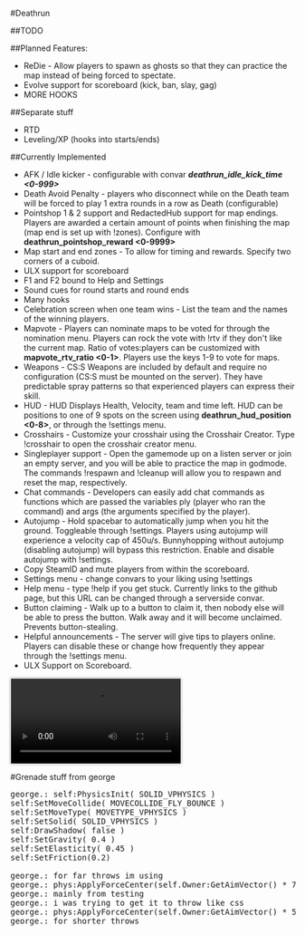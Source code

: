 #Deathrun

##TODO

##Planned Features:

* ReDie - Allow players to spawn as ghosts so that they can practice the map instead of being forced to spectate.
* Evolve support for scoreboard (kick, ban, slay, gag)
* MORE HOOKS

##Separate stuff
* RTD
* Leveling/XP (hooks into starts/ends)

##Currently Implemented
* AFK / Idle kicker - configurable with convar ***deathrun_idle_kick_time <0-999>***
* Death Avoid Penalty - players who disconnect while on the Death team will be forced to play 1 extra rounds in a row as Death (configurable)
* Pointshop 1 & 2 support and RedactedHub support for map endings. Players are awarded a certain amount of points when finishing the map (map end is set up with !zones). Configure with **deathrun_pointshop_reward <0-9999>**
* Map start and end zones - To allow for timing and rewards. Specify two corners of a cuboid.
* ULX support for scoreboard
* F1 and F2 bound to Help and Settings
* Sound cues for round starts and round ends
* Many hooks
* Celebration screen when one team wins - List the team and the names of the winning players.
* Mapvote - Players can nominate maps to be voted for through the nomination menu. Players can rock the vote with !rtv if they don't like the current map. Ratio of votes:players can be customized with **mapvote_rtv_ratio <0-1>**. Players use the keys 1-9 to vote for maps.
* Weapons - CS:S Weapons are included by default and require no configuration (CS:S must be mounted on the server). They have predictable spray patterns so that experienced players can express their skill. 
* HUD - HUD Displays Health, Velocity, team and time left. HUD can be positions to one of 9 spots on the screen using **deathrun_hud_position <0-8>**, or through the !settings menu.
* Crosshairs - Customize your crosshair using the Crosshair Creator. Type !crosshair to open the crosshair creator menu.
* Singleplayer support - Open the gamemode up on a listen server or join an empty server, and you will be able to practice the map in godmode. The commands !respawn and !cleanup will allow you to respawn and reset the map, respectively.
* Chat commands - Developers can easily add chat commands as functions which are passed the variables ply (player who ran the command) and args (the arguments specified by the player).
* Autojump - Hold spacebar to automatically jump when you hit the ground. Toggleable through !settings. Players using autojump will experience a velocity cap of 450u/s. Bunnyhopping without autojump (disabling autojump) will bypass this restriction. Enable and disable autojump with !settings.
* Copy SteamID and mute players from within the scoreboard.
* Settings menu - change convars to your liking using !settings
* Help menu - type !help if you get stuck. Currently links to the github page, but this URL can be changed through a serverside convar.
* Button claiming - Walk up to a button to claim it, then nobody else will be able to press the button. Walk away and it will become unclaimed. Prevents button-stealing.
* Helpful announcements - The server will give tips to players online. Players can disable these or change how frequently they appear through the !settings menu.
* ULX Support on Scoreboard.

<video style="min-width: 20px; min-height: 20px; border: 1px solid #fff; box-shadow: 0 0 4px rgba( 0, 0, 0, 0.4 );" src="https://d.maxfile.ro/ipmzgxrrom.webm" controls="controls">Your browser doesn't support HTML 5 videos!</video>

#Grenade stuff from george
<pre>
george.: self:PhysicsInit( SOLID_VPHYSICS )
self:SetMoveCollide( MOVECOLLIDE_FLY_BOUNCE )
self:SetMoveType( MOVETYPE_VPHYSICS )
self:SetSolid( SOLID_VPHYSICS )
self:DrawShadow( false )
self:SetGravity( 0.4 )
self:SetElasticity( 0.45 )
self:SetFriction(0.2)

george.: for far throws im using
george.: phys:ApplyForceCenter(self.Owner:GetAimVector() * 750 + Vector(0,0,500))
george.: mainly from testing
george.: i was trying to get it to throw like css
george.: phys:ApplyForceCenter(self.Owner:GetAimVector() * 50)
george.: for shorter throws
</pre>
